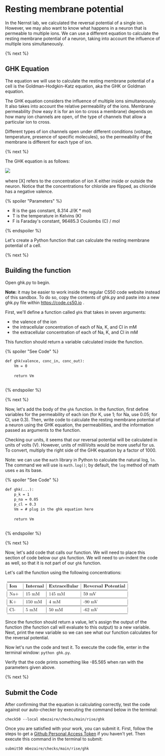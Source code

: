 <!-- https://lab.cs50.io/mbezaire/labs/rise/ghk -->
# Resting membrane potential

In the Nernst lab, we calculated the reversal potential of a single ion. However, we may also want to know what happens in a neuron that is permeable to multiple ions. We can use a different equation to calculate the resting membrane potential of a neuron, taking into account the influence of multiple ions simultaneously.

{% next %}

## GHK Equation

The equation we will use to calculate the resting membrane potential of a cell is the Goldman-Hodgkin-Katz equation, aka the GHK or Goldman equation.

The GHK equation considers the influence of multiple ions simultaneously. It also takes into account the relative permeability of the ions. Membrane permeability (how easy it is for an ion to cross a membrane) depends on how many ion channels are open, of the type of channels that allow a particular ion to cross.

Different types of ion channels open under different conditions (voltage, temperature, presence of specific molecules), so the permeability of the membrane is different for each type of ion.

{% next %}

The GHK equation is as follows:

<img src="https://latex.codecogs.com/svg.image?E_R&space;=&space;\frac{RT}{F}ln\(\frac{P_{Na}[Na]_{out} + P_{K}[K]_{out} + P_{Cl}[Cl]_{in}}{P_{Na}[Na]_{in} + P_{K}[K]_{in} + P_{Cl}[Cl]_{out}}\)">

where [X] refers to the concentration of ion X either inside or outside the neuron. Notice that the concentrations for chloride are flipped, as chloride has a negative valence.

{% spoiler "Parameters" %}

* R is the gas constant, 8.314 J/(K * mol)
* T is the temperature in Kelvins (K)
* F is Faraday's constant, 96485.3 Coulombs (C) / mol

{% endspoiler %}

Let's create a Python function that can calculate the resting membrane potential of a cell.

{% next %}

## Building the function

Open ghk.py to begin. 

**Note:** it may be easier to work inside the regular CS50 code website instead of this sandbox. To do so, copy the contents of ghk.py and paste into a new ghk.py file within https://code.cs50.io .

First, we'll define a function called `ghk` that takes in seven arguments:
* the valence of the ion
* the intracellular concentration of each of Na, K, and Cl in mM
* the extracellular concentration of each of Na, K, and Cl in mM

This function should return a variable calculated inside the function.

{% spoiler "See Code" %}

```
def ghk(valence, conc_in, conc_out):
    Vm = 0
    
    return Vm
    
```

{% endspoiler %}

{% next %}

Now, let's add the body of the `ghk` function. In the function, first define variables for the permeability of each ion (for K, use 1; for Na, use 0.05; for Cl, use 0.3). Then, write code to calculate the resting membrane potential of a neuron using the GHK equation, the permeabilities, and the information passed as arguments to the function. 

Checking our units, it seems that our reversal potential will be calculated in units of volts (V). However, units of milliVolts would be more useful for us. To convert, multiply the right side of the GHK equation by a factor of 1000.

Note: we can use the `math` library in Python to calculate the natural log, `ln`. The command we will use is `math.log()`; by default, the `log` method of math uses `e` as its base.

{% spoiler "See Code" %}

```
def ghk(...):
    p_k = 1
    p_na = 0.05
    p_cl = 0.3
    Vm = # plug in the ghk equation here
    
    return Vm
    
```
{% endspoiler %}

{% next %}

Now, let's add code that calls our function. We will need to place this section of code below our `ghk` function. We will need to un-indent the code as well, so that it is not part of our `ghk` function.

Let's call the function using the following concentrations:

<img title="Ions at the Membrane" src="https://github.com/mbezaire/labs/blob/rise/ghk/conc.png?raw=true" width=400>

Since the function should return a value, let's assign the output of the function (the function call will evaluate to this output) to a new variable. Next, print the new variable so we can see what our function calculates for the reversal potential.

Now let's run the code and test it. To execute the code file, enter in the terminal window: `python ghk.py`.

Verify that the code prints something like -85.565 when ran with the parameters given above.

{% next %}

## Submit the Code

After confirming that the equation is calculating correctly, test the code against our auto-checker by executing the command below in the terminal:

```
check50 --local mbezaire/checks/main/rise/ghk
```

Once you are satisfied with your work, you can submit it. First, follow the steps to get a [Github Personal Access Token](https://cs50.readthedocs.io/github/#personal-access-token) if you haven't yet. Then execute this command in the terminal to submit:

```
submit50 mbezaire/checks/main/rise/ghk
```
